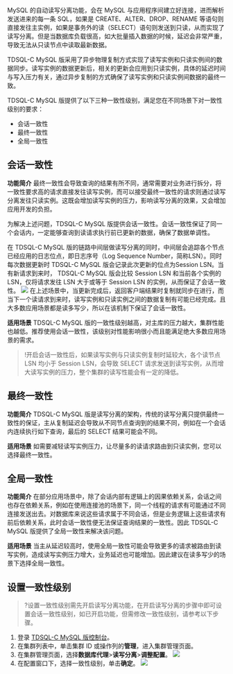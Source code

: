 MySQL 的自动读写分离功能，会在 MySQL 与应用程序间建立好连接，进而解析发送进来的每一条 SQL，如果是 CREATE、ALTER、DROP、RENAME 等语句则直接发往主实例，如果是事务外的读（SELECT）语句则发送到只读，从而实现了读写分离。但是当数据库负载很高，如大批量插入数据的时候，延迟会非常严重，导致无法从只读节点中读取最新数据。

TDSQL-C MySQL 版采用了异步物理复制方式实现了读写实例和只读实例间的数据同步。读写实例的数据更新后，相关的更新会应用到只读实例，具体的延迟时间与写入压力有关，通过异步复制的方式确保了读写实例和只读实例间数据的最终一致。

TDSQL-C MySQL 版提供了以下三种一致性级别，满足您在不同场景下对一致性级别的要求：
- 会话一致性
- 最终一致性
- 全局一致性

## 会话一致性
**功能简介**
最终一致性会导致查询的结果有所不同，通常需要对业务进行拆分，将一致性要求高的请求直接发往读写实例，而可以接受最终一致性的请求则通过读写分离发往只读实例。这既会增加读写实例的压力，影响读写分离的效果，又会增加应用开发的负担。

为解决上述问题，TDSQL-C MySQL 版提供会话一致性。会话一致性保证了同一个会话内，一定能够查询到读请求执行前已更新的数据，确保了数据单调性。

在 TDSQL-C MySQL 版的链路中间层做读写分离的同时，中间层会追踪各个节点已经应用的日志位点，即日志序号（Log Sequence Number，简称LSN）。同时每次数据更新时 TDSQL-C MySQL 版会记录此次更新的位点为Session LSN。当有新请求到来时， TDSQL-C MySQL 版会比较 Session LSN 和当前各个实例的 LSN，仅将请求发往 LSN 大于或等于 Session LSN 的实例，从而保证了会话一致性。
![](https://qcloudimg.tencent-cloud.cn/raw/15e0e63c8fdd6993a81761f4064b1de2.png)
在上述场景中，当更新完成后，返回客户端结果时复制就同步在进行，而当下一个读请求到来时，读写实例和只读实例之间的数据复制有可能已经完成。且大多数应用场景都是读多写少，所以在该机制下保证了会话一致性。

**适用场景**
TDSQL-C MySQL 版的一致性级别越高，对主库的压力越大，集群性能也越低。推荐使用会话一致性，该级别对性能影响很小而且能满足绝大多数应用场景的需求。

>!开启会话一致性后，如果读写实例与只读实例复制时延较大，各个读节点 LSN 均小于 Session LSN，会导致 SELECT 请求发送到读写实例，从而增大读写实例的压力，整个集群的读写性能会有一定的降低。

## 最终一致性
**功能简介**
TDSQL-C MySQL 版是读写分离的架构，传统的读写分离只提供最终一致性的保证，主从复制延迟会导致从不同节点查询到的结果不同，例如在一个会话内连续执行如下查询，最后的 SELECT 结果可能会不同。

**适用场景**
如需要减轻读写实例压力，让尽量多的读请求路由到只读实例，您可以选择最终一致性。

## 全局一致性
**功能简介**
在部分应用场景中，除了会话内部有逻辑上的因果依赖关系，会话之间也存在依赖关系，例如在使用连接池的场景下，同一个线程的请求有可能通过不同连接发送出去。对数据库来说这些请求属于不同会话，但是业务逻辑上这些请求有前后依赖关系，此时会话一致性便无法保证查询结果的一致性。因此 TDSQL-C MySQL 版提供了全局一致性来解决该问题。

**适用场景**
当主从延迟较高时，使用全局一致性可能会导致更多的请求被路由到读写实例，造成读写实例压力增大，业务延迟也可能增加。因此建议在读多写少的场景下选择全局一致性。

## 设置一致性级别
>?设置一致性级别需先开启读写分离功能，在开启读写分离的步骤中即可设置会话一致性级别，如已开启功能，但需修改一致性级别，请参考以下步骤。
>
1. 登录 [TDSQL-C MySQL 版控制台](https://console.cloud.tencent.com/cynosdb/mysql#/)。
2. 在集群列表中，单击集群 ID 或操作列的**管理**，进入集群管理页面。
3. 在集群管理页面，选择**数据库代理**>**读写分离**>**调整配置**。
![](https://qcloudimg.tencent-cloud.cn/raw/dbdf646037bbcdb4b956a763e12a2695.png)
4. 在配置窗口下，选择一致性级别，单击**确定**。
![](https://qcloudimg.tencent-cloud.cn/raw/708f402b94e944b53f239dcb9bea6080.png)
